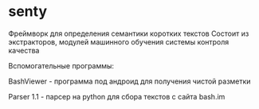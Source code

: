 # senty

Фреймворк для определения семантики коротких текстов
Состоит из экстракторов, модулей машинного обучения системы контроля качества

Вспомогательные программы:


BashViewer - программа под андроид для получения чистой разметки

Parser 1.1 - парсер на python для сбора текстов с сайта bash.im

